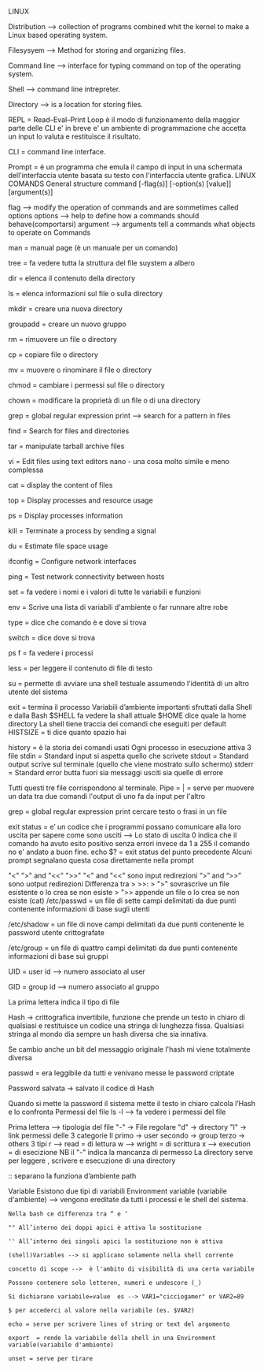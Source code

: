 
LINUX

Distribution --> collection of programs combined whit the kernel to make a Linux based operating system.

Filesysyem --> Method for storing and organizing files.

Command line --> interface for typing command on top of the operating system.

Shell --> command line intrepreter.

Directory --> is a location for storing files.

REPL = Read–Eval–Print Loop è il modo di funzionamento della maggior parte delle CLI e' in breve e' un ambiente di programmazione che accetta un input lo valuta e restituisce il risultato.

CLI = command line interface.

Prompt = è un programma che emula il campo di input in una schermata dell'interfaccia utente basata su testo con l'interfaccia utente grafica.
LINUX COMANDS
General structure
command [-flag(s)] [-option(s) [value]] [argument(s)]

flag --> modify the operation of commands and are sommetimes called options
options --> help to define how a commands should behave(comportarsi)
argument --> arguments tell a commands what objects to operate on
Commands



man = manual page (è un manuale per un comando)

tree =  fa vedere tutta la struttura del file suystem a albero

dir = elenca il contenuto della directory

ls = elenca informazioni sul file o sulla directory

mkdir = creare una nuova directory

groupadd = creare un nuovo gruppo

rm = rimuovere un file o directory

cp = copiare file o directory

mv = muovere o rinominare il file o directory

chmod = cambiare i permessi sul file o directory 

chown = modificare la proprietà di un file o di una directory

grep = global regular expression print --> search for a pattern in files

find = Search for files and directories

tar = manipulate tarball archive files

vi = Edit files using text editors
nano - una cosa molto simile e meno complessa

cat = display the content of files

top = Display processes and resource usage

ps = Display processes information

kill = Terminate a process by sending a signal

du = Estimate file space usage

ifconfig = Configure network interfaces

ping = Test network connectivity between hosts

set =  fa vedere i nomi e i valori di tutte le variabili e funzioni

env = Scrive una lista di variabili d'ambiente o far runnare altre robe

type = dice che comando è e dove si trova

switch = dice dove si trova

ps f = fa vedere i processi

less = per leggere il contenuto di file di testo

su = permette di avviare una shell testuale assumendo l'identità di un altro utente del sistema

exit = termina il processo
Variabili d’ambiente importanti sfruttati dalla Shell e dalla Bash
$SHELL fa vedere la shall attuale
$HOME dice quale la home directory
La shell tiene traccia dei comandi che eseguiti per default
HISTSIZE = ti dice quanto spazio hai

history = è la storia dei comandi usati
Ogni processo in esecuzione attiva 3 file
stdin = Standard input si aspetta quello che scrivete
stdout = Standard output scrive sul terminale (quello che viene mostrato sullo schermo)
stderr = Standard error butta fuori sia messaggi usciti sia quelle di errore

Tutti questi tre file corrispondono al terminale.
Pipe = | = serve per muovere un data tra due comandi l'output di uno fa da input per l'altro

grep = global regular expression print cercare testo o frasi in un file

exit status = e’ un codice che i programmi possano comunicare alla loro uscita per sapere come sono usciti --> Lo stato di uscita 0 indica che il comando ha avuto esito positivo senza errori invece da 1 a 255 il comando no e' andato a buon fine. echo $? = exit status del punto precedente Alcuni prompt segnalano questa cosa direttamente nella prompt

"<" ">" and "<<" ">>"
"<"  and "<<" sono input redirezioni
“>” and “>>” sono uotput redirezioni
Differenza tra > >>:
    > ">"
        sovrascrive un file esistente o lo crea se non esiste
    > ">>
        appende un file o lo crea se non esiste
(cat) /etc/passwd = un file di sette campi delimitati da due punti contenente informazioni di base sugli utenti

/etc/shadow = un file di nove campi delimitati da due punti contenente le password utente crittografate

/etc/group = un file di quattro campi delimitati da due punti contenente informazioni di base sui gruppi

UID = user id --> numero associato al user

GID = group id --> numero associato al gruppo

La prima lettera indica il tipo di file

Hash → crittografica invertibile, funzione che prende un testo in chiaro di qualsiasi e restituisce un codice una stringa di lunghezza fissa. Qualsiasi stringa al mondo dia sempre un hash diversa che sia innativa.

Se cambio anche un bit del messaggio originale l'hash mi viene totalmente diversa

passwd = era leggibile da tutti e venivano messe le password criptate

Password salvata →  salvato il codice di Hash

Quando si mette la password il sistema mette il testo in chiaro calcola l’Hash e lo confronta
Permessi del file
ls -l --> fa vedere i permessi del file

Prima lettera --> tipologia del file
"-" → File regolare
"d" → directory
"l" → link
permessi delle 3 categorie
Il primo  → user 
secondo  → group
terzo → others 
3 tipi
r --> read = di lettura
w --> wright = di scrittura
x --> execution = di esecizione 
NB il "-" indica la mancanza di permesso
La directory serve per leggere , scrivere e esecuzione di una directory

:: separano la funziona d’ambiente path

Variable
Esistono due tipi di variabili
    Environment variable (variabile d'ambiente) --> vengono ereditate da tutti i processi e le shell del sistema.

    Nella bash ce differenza tra “ e ‘

    "" All’interno dei doppi apici è attiva la sostituzione

    '' All’interno dei singoli apici la sostituzione non è attiva

    (shell)Variables --> si applicano solamente nella shell corrente

    concetto di scope -->  è l'ambito di visibilità di una certa variabile

    Possono contenere solo letteren, numeri e undescore (_)

    Si dichiarano variabile=value  es --> VAR1="cicciogamer" or VAR2=89

    $ per accederci al valore nella variabile (es. $VAR2)

    echo = serve per scrivere lines of string or text del argomento

    export  = rende la variabile della shell in una Environment variable(variabile d'ambiente)

    unset = serve per tirare
